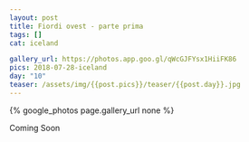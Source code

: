 ```yaml
---
layout: post
title: Fiordi ovest - parte prima
tags: []
cat: iceland

gallery_url: https://photos.app.goo.gl/qWcGJFYsx1HiiFK86
pics: 2018-07-28-iceland
day: "10"
teaser: /assets/img/{{post.pics}}/teaser/{{post.day}}.jpg
---
```


{% google_photos page.gallery_url none %}

Coming Soon